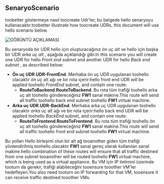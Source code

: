 ## <a name="scenario"></a><span data-ttu-id="b482e-101">Senaryo</span><span class="sxs-lookup"><span data-stu-id="b482e-101">Scenario</span></span>
<span data-ttu-id="b482e-102">toobetter göstermeye nasıl toocreate Udr'ler, bu belgede hello senaryoyu kullanacaktır.</span><span class="sxs-lookup"><span data-stu-id="b482e-102">toobetter illustrate how toocreate UDRs, this document will use hello scenario below.</span></span>

![GÖRÜNTÜ AÇIKLAMASI](./media/virtual-network-create-udr-scenario-include/figure1.png)

<span data-ttu-id="b482e-104">Bu senaryoda bir UDR hello için oluşturacağınız *ön uç alt* ve hello için başka bir UDR *arka uç alt* , aşağıda açıklandığı gibi:</span><span class="sxs-lookup"><span data-stu-id="b482e-104">In this scenario you will create one UDR for hello *Front end subnet* and another UDR for hello *Back end subnet* , as described below:</span></span> 

* <span data-ttu-id="b482e-105">**Ön uç UDR**.</span><span class="sxs-lookup"><span data-stu-id="b482e-105">**UDR-FrontEnd**.</span></span> <span data-ttu-id="b482e-106">Merhaba ön uç UDR uygulanan toohello olacaktır *ön uç* alt ağı ve bir rota içerir:</span><span class="sxs-lookup"><span data-stu-id="b482e-106">hello front end UDR will be applied toohello *FrontEnd* subnet, and contain one route:</span></span>    
  * <span data-ttu-id="b482e-107">**RouteToBackend**.</span><span class="sxs-lookup"><span data-stu-id="b482e-107">**RouteToBackend**.</span></span> <span data-ttu-id="b482e-108">Bu rota tüm trafiği toohello arka uç alt toohello göndereceğiniz **FW1** sanal makine.</span><span class="sxs-lookup"><span data-stu-id="b482e-108">This route will send all traffic toohello back end subnet toohello **FW1** virtual machine.</span></span>
* <span data-ttu-id="b482e-109">**Arka uç UDR**.</span><span class="sxs-lookup"><span data-stu-id="b482e-109">**UDR-BackEnd**.</span></span> <span data-ttu-id="b482e-110">Merhaba arka uç UDR uygulanan toohello olacaktır *arka uç* alt ağı ve bir rota içerir:</span><span class="sxs-lookup"><span data-stu-id="b482e-110">hello back end UDR will be applied toohello *BackEnd* subnet, and contain one route:</span></span>    
  * <span data-ttu-id="b482e-111">**RouteToFrontend**.</span><span class="sxs-lookup"><span data-stu-id="b482e-111">**RouteToFrontend**.</span></span> <span data-ttu-id="b482e-112">Bu rota tüm trafiği toohello ön uç alt toohello göndereceğiniz **FW1** sanal makine.</span><span class="sxs-lookup"><span data-stu-id="b482e-112">This route will send all traffic toohello front end subnet toohello **FW1** virtual machine.</span></span>

<span data-ttu-id="b482e-113">Bu yolları Hello birleşimi olun bir alt ağ tooanother giden tüm trafiği yönlendirilmiş toohello olacaktır **FW1** sanal gereç olarak kullanılan sanal makine.</span><span class="sxs-lookup"><span data-stu-id="b482e-113">hello combination of these routes will ensure that all traffic destined from one subnet tooanother will be routed toohello **FW1** virtual machine, which is being used as a virtual appliance.</span></span> <span data-ttu-id="b482e-114">Bu VM için IP iletimini üzerinde tooturn da gerekir, trafiği alabileceğini tooensure tooother VM'ler hedefleyen.</span><span class="sxs-lookup"><span data-stu-id="b482e-114">You also need tooturn on IP forwarding for that VM, tooensure it can receive traffic destined tooother VMs.</span></span>

